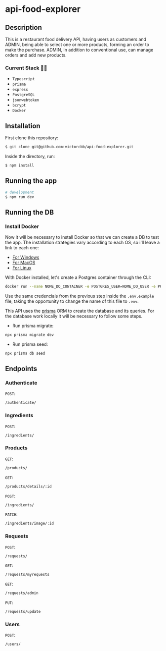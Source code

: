 # api-food-explorer

## Description

This is a restaurant food delivery API, having users as customers and ADMIN, being able to select one or more products, forming an order to make the purchase.
ADMIN, in addition to conventional use, can manage orders and add new products.

### Current Stack :technologist:
- `Typescript`
- `prisma`
- `express`
- `PostgreSQL`
- `jsonwebtoken`
- `bcrypt`
- `Docker`

## Installation

First clone this repository:

```bash
$ git clone git@github.com:victorcbb/api-food-explorer.git
```

Inside the directory, run:
```bash
$ npm install
```

## Running the app

```bash
# development
$ npm run dev
```

## Running the DB

### Install Docker

Now it will be necessary to install Docker so that we can create a DB to test the app. The installation strategies vary according to each OS, so i'll leave a link to each one:

- [For Windows](https://docs.docker.com/desktop/install/windows-install/)
- [For MacOS](https://docs.docker.com/desktop/install/mac-install/)
- [For Linux](https://docs.docker.com/desktop/install/linux-install/#supported-platforms)

With Docker installed, let's create a Postgres container through the CLI:

 ```bash 
docker run --name NOME_DO_CONTAINER -e POSTGRES_USER=NOME_DO_USER -e POSTGRES_PASSWORD=SENHA_PARA_O_USER -e POSTGRES_DB=NOME_DO_BANCO -p 5432:5432 -d postgres
```

Use the same credencials from the previous step inside the `.env.example` file, taking the opportunity to change the name of this file to `.env`.

This API uses the [prisma](https://www.prisma.io/) ORM to create the database and its queries. For the database work locally it will be necessary to follow some steps.

- Run prisma migrate:
 ```bash 
npx prisma migrate dev
```

- Run prisma seed:
 ```bash 
npx prisma db seed
```

## Endpoints

### Authenticate

`POST`: 
```bash 
/authenticate/
```

### Ingredients

`POST`: 
```bash 
/ingredients/
```

### Products

`GET`: 
```bash 
/products/
```

`GET`: 
```bash 
/products/details/:id
```

`POST`: 
```bash 
/ingredients/
```

`PATCH`: 
```bash 
/ingredients/image/:id
```

### Requests

`POST`: 
```bash 
/requests/
```

`GET`: 
```bash 
/requests/myrequests
```

`GET`: 
```bash 
/requests/admin
```

`PUT`: 
```bash 
/requests/update
```

### Users

`POST`: 
```bash 
/users/
```

